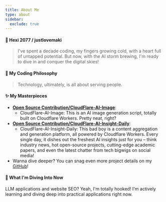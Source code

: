 ```yaml
---
title: About Me
type: about
sidebar:
  exclude: true
---
```

#### 👋 Hexi 2077 / justlovemaki

> I've spent a decade coding, my fingers growing cold, with a heart full of untapped potential. But now, with the AI storm brewing, I'm ready to dive in and conquer the digital skies!

#### 🚀 My Coding Philosophy

> Technology, ultimately, is all about serving people.

#### ✨ My Masterpieces

*   **[Open Source Contribution/CloudFlare-AI-Image](https://github.com/justlovemaki/CloudFlare-AI-Image)**:
    *   CloudFlare-AI-Image: This is an AI image generation script, totally built on Cloudflare Workers. Pretty neat, right?
*   **[Open Source Contribution/CloudFlare-AI-Insight-Daily](https://github.com/justlovemaki/CloudFlare-AI-Insight-Daily)**:
    *   CloudFlare-AI-Insight-Daily: This bad boy is a content aggregation and generation platform, all powered by Cloudflare Workers. Every single day, it dishes out the freshest AI insights just for you – think industry news, hot open-source projects, cutting-edge academic papers, and even the latest chatter from tech bigwigs on social media!
*   Wanna dive deeper? You can snag even more project details on my [GitHub](https://github.com/justlovemaki)!

#### 🌱 What I'm Diving Into Now

LLM applications and website SEO? Yeah, I'm totally hooked! I'm actively learning and diving deep into practical applications right now.